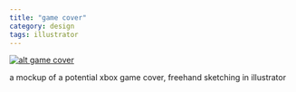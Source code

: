 ```yaml
---
title: "game cover"
category: design
tags: illustrator
---
```


[![alt game cover][game-image]][image-link]

a mockup of a potential xbox game cover, freehand
sketching in illustrator

[game-image]: ../assets/projectimages/gamecover.png
[image-link]: ../assets/projectimages/gamecover.png
